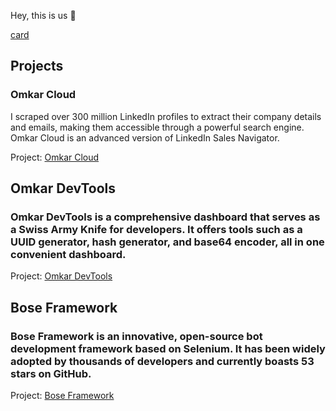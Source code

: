Hey, this is us 👋

[card](https://www.omkar.cloud/om-startup-framework/img/twitter-card.png)

## Projects

### Omkar Cloud

I scraped over 300 million LinkedIn profiles to extract their company details and emails, making them accessible through a powerful search engine. Omkar Cloud is an advanced version of LinkedIn Sales Navigator.

Project: [Omkar Cloud](https://www.omkar.cloud/)

## Omkar DevTools

### Omkar DevTools is a comprehensive dashboard that serves as a Swiss Army Knife for developers. It offers tools such as a UUID generator, hash generator, and base64 encoder, all in one convenient dashboard.

Project: [Omkar DevTools](https://www.omkar.cloud/devtools/)

## Bose Framework

### Bose Framework is an innovative, open-source bot development framework based on Selenium. It has been widely adopted by thousands of developers and currently boasts 53 stars on GitHub.

Project: [Bose Framework](https://www.omkar.cloud/bose/)